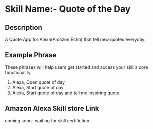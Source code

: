 # Skill Name:- Quote of the Day

## Description
A Quote App for Alexa(Amazon Echo) that tell new quotes everyday.


## Example Phrase
These phrases will help users get started and access your skill’s core functionality.

1. Alexa, Open quote of day
2. Alexa, Start quote of day
3. Alexa, Start quote of day and tell me inspiring quote

## Amazon Alexa Skill store Link
coming soon- waiting for skill certifiction
